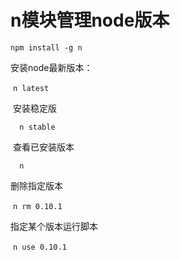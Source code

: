 # n模块管理node版本

`npm install -g n`

安装node最新版本：

​     `n latest`

​     安装稳定版

   `  n stable`

​     查看已安装版本

   `  n`

删除指定版本

​    `n rm 0.10.1`

指定某个版本运行脚本

​    `n use 0.10.1`



